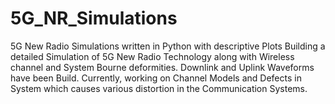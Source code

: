 # 5G_NR_Simulations
5G New Radio Simulations written in Python with descriptive Plots
Building a detailed Simulation of 5G New Radio Technology along with Wireless channel and System Bourne deformities.
Downlink and Uplink Waveforms have been Build.
Currently, working on Channel Models and Defects in System which causes various distortion in the Communication Systems.
